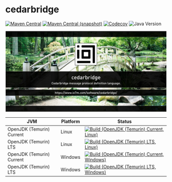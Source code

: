 cedarbridge
===

[![Maven Central](https://img.shields.io/maven-central/v/com.io7m.cedarbridge/com.io7m.cedarbridge.svg?style=flat-square)](http://search.maven.org/#search%7Cga%7C1%7Cg%3A%22com.io7m.cedarbridge%22)
[![Maven Central (snapshot)](https://img.shields.io/nexus/s/com.io7m.cedarbridge/com.io7m.cedarbridge?server=https%3A%2F%2Fs01.oss.sonatype.org&style=flat-square)](https://s01.oss.sonatype.org/content/repositories/snapshots/com/io7m/cedarbridge/)
[![Codecov](https://img.shields.io/codecov/c/github/io7m-com/cedarbridge.svg?style=flat-square)](https://codecov.io/gh/io7m-com/cedarbridge)
![Java Version](https://img.shields.io/badge/21-java?label=java&color=007fff)

![com.io7m.cedarbridge](./src/site/resources/cedarbridge.jpg?raw=true)

| JVM | Platform | Status |
|-----|----------|--------|
| OpenJDK (Temurin) Current | Linux | [![Build (OpenJDK (Temurin) Current, Linux)](https://img.shields.io/github/actions/workflow/status/io7m-com/cedarbridge/main.linux.temurin.current.yml)](https://www.github.com/io7m-com/cedarbridge/actions?query=workflow%3Amain.linux.temurin.current)|
| OpenJDK (Temurin) LTS | Linux | [![Build (OpenJDK (Temurin) LTS, Linux)](https://img.shields.io/github/actions/workflow/status/io7m-com/cedarbridge/main.linux.temurin.lts.yml)](https://www.github.com/io7m-com/cedarbridge/actions?query=workflow%3Amain.linux.temurin.lts)|
| OpenJDK (Temurin) Current | Windows | [![Build (OpenJDK (Temurin) Current, Windows)](https://img.shields.io/github/actions/workflow/status/io7m-com/cedarbridge/main.windows.temurin.current.yml)](https://www.github.com/io7m-com/cedarbridge/actions?query=workflow%3Amain.windows.temurin.current)|
| OpenJDK (Temurin) LTS | Windows | [![Build (OpenJDK (Temurin) LTS, Windows)](https://img.shields.io/github/actions/workflow/status/io7m-com/cedarbridge/main.windows.temurin.lts.yml)](https://www.github.com/io7m-com/cedarbridge/actions?query=workflow%3Amain.windows.temurin.lts)|
